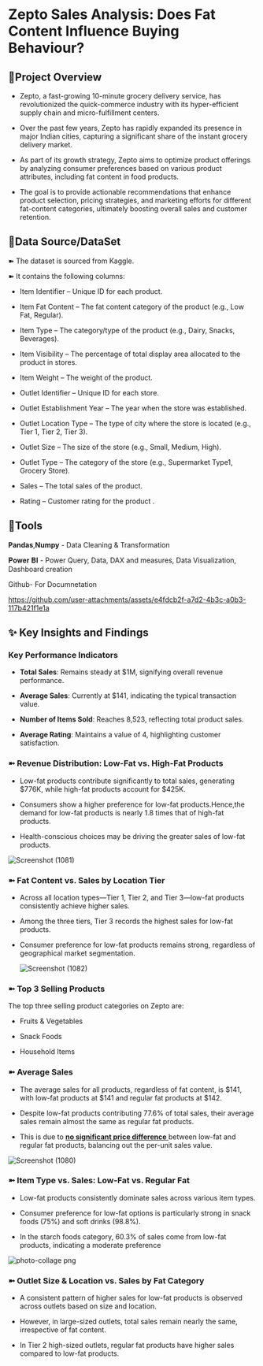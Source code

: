 # Zepto Sales Analysis: Does Fat Content Influence Buying Behaviour?

## 💠**Project Overview**

+ Zepto, a fast-growing 10-minute grocery delivery service, has revolutionized the quick-commerce industry with its hyper-efficient supply chain and micro-fulfillment centers.

+ Over the past few years, Zepto has rapidly expanded its presence in major Indian cities, capturing a significant share of the instant grocery delivery market.

+ As part of its growth strategy, Zepto aims to optimize product offerings by analyzing consumer preferences based on various product attributes, including fat content in food products.


+ The goal is to provide actionable recommendations that enhance product selection, pricing strategies, and marketing efforts for different fat-content categories, ultimately boosting overall sales and customer retention.

## 💠Data Source/DataSet
➽ The dataset is sourced from Kaggle.

➽ It contains the following columns:

* Item Identifier – Unique ID for each product.

* Item Fat Content – The fat content category of the product (e.g., Low Fat, Regular).

* Item Type – The category/type of the product (e.g., Dairy, Snacks, Beverages).

* Item Visibility – The percentage of total display area allocated to the product in stores.

* Item Weight – The weight of the product.

* Outlet Identifier – Unique ID for each store.

* Outlet Establishment Year – The year when the store was established.

* Outlet Location Type – The type of city where the store is located (e.g., Tier 1, Tier 2, Tier 3).

* Outlet Size – The size of the store (e.g., Small, Medium, High).

* Outlet Type – The category of the store (e.g., Supermarket Type1, Grocery Store).

* Sales – The total sales of the product.

* Rating  – Customer rating for the product .
## 💠Tools

**Pandas**,**Numpy** - Data Cleaning & Transformation

𝐏𝐨𝐰𝐞𝐫 𝐁𝐈 - Power Query, Data, DAX and measures, Data Visualization, Dashboard creation

Github- For Documnetation







https://github.com/user-attachments/assets/e4fdcb2f-a7d2-4b3c-a0b3-117b421f1e1a



## ✨ Key Insights and Findings
###   Key Performance Indicators 

  + **Total Sales**: Remains steady at $1M, signifying overall revenue performance.

  + **Average Sales**: Currently at $141, indicating the typical transaction value.

  + **Number of Items Sold**: Reaches 8,523, reflecting total product sales.

  + **Average Rating**: Maintains a value of 4, highlighting customer satisfaction.
   
### ➼ Revenue Distribution: Low-Fat vs. High-Fat Products
  + Low-fat products contribute significantly to total sales, generating $776K, while high-fat products account for $425K.
    
  + Consumers show a higher preference for low-fat products.Hence,the demand for low-fat products is nearly 1.8 times that of high-fat products.

  * Health-conscious choices may be driving the greater sales of low-fat products.





    
![Screenshot (1081)](https://github.com/user-attachments/assets/dabb1ea4-7a00-424d-9de0-e5f27d86c054)
###  ➼  **Fat Content vs. Sales by Location Tier**

+ Across all location types—Tier 1, Tier 2, and Tier 3—low-fat products consistently achieve higher sales.

+ Among the three tiers, Tier 3 records the highest sales for low-fat products. 

+ Consumer preference for low-fat products remains strong, regardless of geographical market segmentation.

  


   ![Screenshot (1082)](https://github.com/user-attachments/assets/41273f95-11c8-4b59-a547-9804e89a014a)

### ➼ **Top 3 Selling Products**

The top three selling product categories on Zepto are:

+ Fruits & Vegetables

+ Snack Foods

+ Household Items

### ➼ **Average Sales**

 + The average sales for all products, regardless of fat content, is $141, with low-fat products at $141 and regular fat products at 
  $142.

+ Despite low-fat products contributing 77.6% of total sales, their average sales remain almost the same as regular fat products.

+ This is due to <u> **no significant price difference** </u> between low-fat and regular fat products, balancing out the per-unit sales value.
  

![Screenshot (1080)](https://github.com/user-attachments/assets/2a348f5d-04aa-4fff-82a5-cdef9f45cdc0)

### ➼ Item Type vs. Sales: Low-Fat vs. Regular Fat

+ Low-fat products consistently dominate sales across various item types.

+ Consumer preference for low-fat options is particularly strong in snack foods (75%) and soft drinks (98.8%).

+ In the starch foods category, 60.3% of sales come from low-fat products, indicating a moderate preference
  
  





![photo-collage png](https://github.com/user-attachments/assets/bda8a7ae-d380-4d66-ab33-bde9cdfc1958)
###  ➼ Outlet Size & Location vs. Sales by Fat Category
+ A consistent pattern of higher sales for low-fat products is observed across outlets based on size and location.

+ However, in large-sized outlets, total sales remain nearly the same, irrespective of fat content.

+ In Tier 2 high-sized outlets, regular fat products have higher sales compared to low-fat products.
